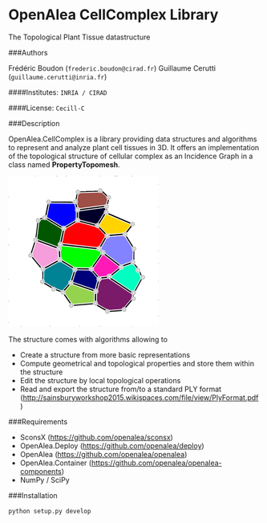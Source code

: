 # OpenAlea CellComplex Library

The Topological Plant Tissue datastructure

###Authors

Frédéric Boudon (`frederic.boudon@cirad.fr`)
Guillaume Cerutti (`guillaume.cerutti@inria.fr`)


####Institutes: `INRIA / CIRAD`


####License: `Cecill-C`

###Description

OpenAlea.CellComplex is a library providing data structures and algorithms to represent and analyze plant cell tissues in 3D. It offers an implementation of the topological structure of cellular complex as an Incidence Graph in a class named **PropertyTopomesh**.

<img src="tissue.png" width="300">

The structure comes with algorithms allowing to
* Create a structure from more basic representations
* Compute geometrical and topological properties and store them within the structure
* Edit the structure by local topological operations
* Read and export the structure from/to a standard PLY format (http://sainsburyworkshop2015.wikispaces.com/file/view/PlyFormat.pdf)

###Requirements

* SconsX (https://github.com/openalea/sconsx)
* OpenAlea.Deploy (https://github.com/openalea/deploy)
* OpenAlea (https://github.com/openalea/openalea)
* OpenAlea.Container (https://github.com/openalea/openalea-components)
* NumPy / SciPy


###Installation

```python
python setup.py develop
```



